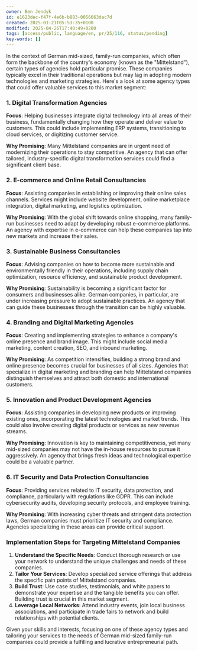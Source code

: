 ```yaml
---
owner: Ben Jendyk
id: e1623dec-f47f-4e6b-b883-0056663dac7d
created: 2025-01-21T05:53:35+0100
modified: 2025-04-26T17:40:49+0200
tags: [access/public, language/en, pr/25/116, status/pending]
key-words: []
---
```


In the context of German mid-sized, family-run companies, which often form the backbone of the country's economy (known as the "Mittelstand"), certain types of agencies hold particular promise. These companies typically excel in their traditional operations but may lag in adopting modern technologies and marketing strategies. Here's a look at some agency types that could offer valuable services to this market segment:

### 1. Digital Transformation Agencies

**Focus**: Helping businesses integrate digital technology into all areas of their business, fundamentally changing how they operate and deliver value to customers. This could include implementing ERP systems, transitioning to cloud services, or digitizing customer service.

**Why Promising**: Many Mittelstand companies are in urgent need of modernizing their operations to stay competitive. An agency that can offer tailored, industry-specific digital transformation services could find a significant client base.

### 2. E-commerce and Online Retail Consultancies

**Focus**: Assisting companies in establishing or improving their online sales channels. Services might include website development, online marketplace integration, digital marketing, and logistics optimization.

**Why Promising**: With the global shift towards online shopping, many family-run businesses need to adapt by developing robust e-commerce platforms. An agency with expertise in e-commerce can help these companies tap into new markets and increase their sales.

### 3. Sustainable Business Consultancies

**Focus**: Advising companies on how to become more sustainable and environmentally friendly in their operations, including supply chain optimization, resource efficiency, and sustainable product development.

**Why Promising**: Sustainability is becoming a significant factor for consumers and businesses alike. German companies, in particular, are under increasing pressure to adopt sustainable practices. An agency that can guide these businesses through the transition can be highly valuable.

### 4. Branding and Digital Marketing Agencies

**Focus**: Creating and implementing strategies to enhance a company's online presence and brand image. This might include social media marketing, content creation, SEO, and inbound marketing.

**Why Promising**: As competition intensifies, building a strong brand and online presence becomes crucial for businesses of all sizes. Agencies that specialize in digital marketing and branding can help Mittelstand companies distinguish themselves and attract both domestic and international customers.

### 5. Innovation and Product Development Agencies

**Focus**: Assisting companies in developing new products or improving existing ones, incorporating the latest technologies and market trends. This could also involve creating digital products or services as new revenue streams.

**Why Promising**: Innovation is key to maintaining competitiveness, yet many mid-sized companies may not have the in-house resources to pursue it aggressively. An agency that brings fresh ideas and technological expertise could be a valuable partner.

### 6. IT Security and Data Protection Consultancies

**Focus**: Providing services related to IT security, data protection, and compliance, particularly with regulations like GDPR. This can include cybersecurity audits, developing security protocols, and employee training.

**Why Promising**: With increasing cyber threats and stringent data protection laws, German companies must prioritize IT security and compliance. Agencies specializing in these areas can provide critical support.

### Implementation Steps for Targeting Mittelstand Companies

1. **Understand the Specific Needs**: Conduct thorough research or use your network to understand the unique challenges and needs of these companies.
2. **Tailor Your Services**: Develop specialized service offerings that address the specific pain points of Mittelstand companies.
3. **Build Trust**: Use case studies, testimonials, and white papers to demonstrate your expertise and the tangible benefits you can offer. Building trust is crucial in this market segment.
4. **Leverage Local Networks**: Attend industry events, join local business associations, and participate in trade fairs to network and build relationships with potential clients.

Given your skills and interests, focusing on one of these agency types and tailoring your services to the needs of German mid-sized family-run companies could provide a fulfilling and lucrative entrepreneurial path.
